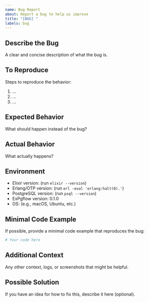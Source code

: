 ```yaml
---
name: Bug Report
about: Report a bug to help us improve
title: "[BUG] "
labels: bug
---
```


## Describe the Bug

A clear and concise description of what the bug is.

## To Reproduce

Steps to reproduce the behavior:
1. ...
2. ...
3. ...

## Expected Behavior

What should happen instead of the bug?

## Actual Behavior

What actually happens?

## Environment

- Elixir version: (run `elixir --version`)
- Erlang/OTP version: (run `erl -eval 'erlang:halt(0).'`)
- PostgreSQL version: (run `psql --version`)
- ExPgflow version: 0.1.0
- OS: (e.g., macOS, Ubuntu, etc.)

## Minimal Code Example

If possible, provide a minimal code example that reproduces the bug:

```elixir
# Your code here
```

## Additional Context

Any other context, logs, or screenshots that might be helpful.

## Possible Solution

If you have an idea for how to fix this, describe it here (optional).

